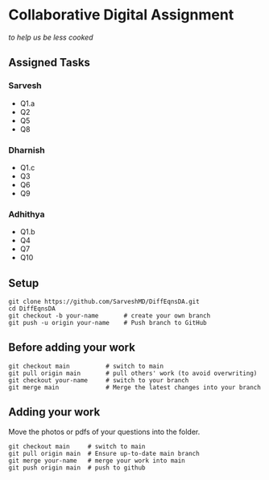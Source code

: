# Collaborative Digital Assignment

_to help us be less cooked_

## Assigned Tasks

### Sarvesh

-   Q1.a
-   Q2
-   Q5
-   Q8

### Dharnish

-   Q1.c
-   Q3
-   Q6
-   Q9

### Adhithya

-   Q1.b
-   Q4
-   Q7
-   Q10

## Setup

```
git clone https://github.com/SarveshMD/DiffEqnsDA.git
cd DiffEqnsDA
git checkout -b your-name       # create your own branch
git push -u origin your-name    # Push branch to GitHub
```

## Before adding your work

```
git checkout main          # switch to main
git pull origin main       # pull others' work (to avoid overwriting)
git checkout your-name     # switch to your branch
git merge main             # Merge the latest changes into your branch
```

## Adding your work

Move the photos or pdfs of your questions into the folder.

```
git checkout main     # switch to main
git pull origin main  # Ensure up-to-date main branch
git merge your-name   # merge your work into main
git push origin main  # push to github
```
